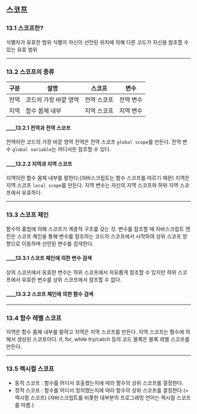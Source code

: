 ## 스코프
### 13.1 스코프란?
식별자가 유효한 범위
식별자 자신이 선언된 위치에 의해 다른 코드가 자신을 참조할 수 있는 유효 범위

---
### 13.2 스코프의 종류
| 구분  | 설명               | 스코프       | 변수     |
|-------|--------------------|--------------|----------|
| 전역  | 코드의 가장 바깥 영역 | 전역 스코프  | 전역 변수 |
| 지역  | 함수 몸체 내부       | 지역 스코프  | 지역 변수 |


#### ____13.2.1 전역과 전역 스코프
전역이란 코드의 가장 바깥 영역
전역은 전역 스코프 `global scope`를 만든다.
전역 변수 `global variable`는 어디서든 참조할 수 있다.

#### ____13.2.2 지역과 지역 스코프
지역이란 함수 몸체 내부를 말한다.(자바스크립트는 함수 스코프를 따르기 때문)
지역은 지역 스코프 `local scope`를 만든다.
지역 변수는 자신의 지역 스코프와 하위 지역 스코프에서 유효하다.

---
### 13.3 스코프 체인
함수의 중첩에 의해 스코프가 계층적 구조를 갖는 것.
변수를 참조할 때 자바스크립트 엔진은 스코프 체인을 통해 변수를 참조하는 코드의 스코프에서 시작하여 상위 스코프 방향으로 이동하며 선언된 변수를 검색한다.

#### ____13.3.1 스코프 체인에 의한 변수 검색

상의 스코프에서 유효한 변수는 하위 스코프에서 자유롭게 참조할 수 있지만 하위 스코프에서 유효한 변수를 상위 스코프에서 참조할 수 없다. 

#### ____13.3.2 스코프 체인에 의한 함수 검색

---
### 13.4 함수 레벨 스코프
지역은 함수 몸체 내부를 말하고 지역은 지역 스코프를 만든다. 지역 스코프는 함수에 의해서 생성된 스코프이다.
if, for, while try/catch 등의 코드 블록은 블록 레벨 스코프를 만든다.

---
### 13.5 렉시컬 스코프
- 동적 스코프 : 함수를 어디서 호출했는지에 따라 함수의 상위 스코프를 결정한다.
- 정적 스코프 : 함수를 어디서 정의했는지에 따라 함수의 상위 스코프를 결정한다.(=렉시컬 스코프)
(자바스크립트를 비롯한 대부분의 프로그래밍 언어는 렉시컬 스코프를 따름.)